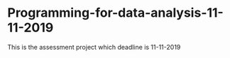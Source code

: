 # Programming-for-data-analysis-11-11-2019
This is the assessment project which deadline is 11-11-2019

